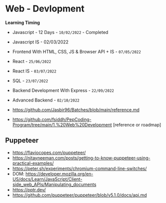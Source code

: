 # Web - Devlopment
**Learning Timing**
- Javascript - 12 Days - `10/02/2022` - Completed
- Javascript IS - 02/03/2022 
- Frontend With HTML, CSS, JS & Browser API + IS - `07/05/2022`
- React - `25/06/2022`
- React IS - `03/07/2022`
- SQL - `23/07/2022`
- Backend Development With Express - `22/09/2022`
- Advanced Backend - `02/10/2022`

- https://github.com/Jasbir96/Batches/blob/main/reference.md
- https://github.com/fsiddh/PepCoding-Program/tree/main/1.%20Web%20Development [reference or roadmap]

## Puppeteer

- https://flaviocopes.com/puppeteer/
- https://nitayneeman.com/posts/getting-to-know-puppeteer-using-practical-examples/
- https://peter.sh/experiments/chromium-command-line-switches/
- DOM: https://developer.mozilla.org/en-US/docs/Learn/JavaScript/Client-side_web_APIs/Manipulating_documents
- https://pptr.dev/
- https://github.com/puppeteer/puppeteer/blob/v5.1.0/docs/api.md
